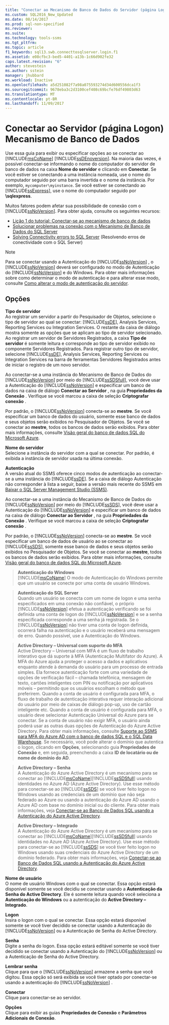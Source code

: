 ```yaml
---
title: "Conectar ao Mecanismo de Banco de Dados do Servidor (página Logon) | Microsoft Docs"
ms.custom: SQL2016_New_Updated
ms.date: 08/14/2017
ms.prod: sql-non-specified
ms.reviewer: 
ms.suite: 
ms.technology: tools-ssms
ms.tgt_pltfrm: 
ms.topic: article
f1_keywords: sql13.swb.connecttosqlserver.login.f1
ms.assetid: e08cfbc3-bed5-4401-a13b-1c66d902fe32
caps.latest.revision: "6"
author: stevestein
ms.author: sstein
manager: jhubbard
ms.workload: Inactive
ms.openlocfilehash: a5d251082f7a98a075593274d34d600556dca1f3
ms.sourcegitcommit: 9678eba3c2d3100cef408c69bcfe76df49803d63
ms.translationtype: MT
ms.contentlocale: pt-BR
ms.lasthandoff: 11/09/2017
---
```

# <a name="connect-to-server-login-page-database-engine"></a>Conectar ao Servidor (página Logon) Mecanismo de Banco de Dados
Use essa guia para exibir ou especificar opções ao se conectar ao [!INCLUDE[msCoName](../../includes/msconame_md.md)] [!INCLUDE[ssDEnoversion](../../includes/ssdenoversion_md.md)]. Na maioria das vezes, é possível conectar-se informando o nome do computador do servidor de banco de dados na caixa **Nome do servidor** e clicando em **Conectar**. Se você estiver se conectando a uma instância nomeada, use o nome do computador seguido por uma barra invertida e o nome da instância. Por exemplo, `mycomputer\myinstance`. Se você estiver se conectando ao [!INCLUDE[ssExpress](../../includes/ssexpress_md.md)], use o nome do computador seguido por **\sqlexpress**.  
  
Muitos fatores podem afetar sua possibilidade de conexão com o [!INCLUDE[ssNoVersion](../../includes/ssnoversion_md.md)]. Para obter ajuda, consulte os seguintes recursos:  
- [Lição 1 do tutorial: Conectar-se ao mecanismo de banco de dados](../../relational-databases/lesson-1-connecting-to-the-database-engine.md)  
- [Solucionar problemas na conexão com o Mecanismo de Banco de Dados do SQL Server](../../database-engine/configure-windows/troubleshoot-connecting-to-the-sql-server-database-engine.md)  
- [Solving Connectivity errors to SQL Server](https://support.microsoft.com/help/4009936/solving-connectivity-errors-to-sql-server) (Resolvendo erros de conectividade com o SQL Server)    
  
> [!NOTE]  
> Para se conectar usando a Autenticação do [!INCLUDE[ssNoVersion](../../includes/ssnoversion_md.md)] , o [!INCLUDE[ssNoVersion](../../includes/ssnoversion_md.md)] deverá ser configurado no modo de Autenticação do [!INCLUDE[ssNoVersion](../../includes/ssnoversion_md.md)] e do Windows. Para obter mais informações sobre como determinar o modo de autenticação e para alterar esse modo, consulte [Como alterar o modo de autenticação do servidor](http://msdn.microsoft.com/en-us/79babcf8-19fd-4495-b8eb-453dc575cac0).  
  
## <a name="options"></a>Opções  
**Tipo de servidor**  
Ao registrar um servidor a partir do Pesquisador de Objetos, selecione o tipo de servidor ao qual se conectar: [!INCLUDE[ssDE](../../includes/ssde_md.md)], Analysis Services, Reporting Services ou Integration Services. O restante da caixa de diálogo mostra somente as opções que se aplicam ao tipo de servidor selecionado. Ao registrar um servidor de Servidores Registrados, a caixa **Tipo de servidor** é somente leitura e corresponde ao tipo de servidor exibido no componente Servidores Registrados. Para registrar outro tipo de servidor, selecione [!INCLUDE[ssDE](../../includes/ssde_md.md)], Analysis Services, Reporting Services ou Integration Services na barra de ferramentas Servidores Registrados antes de iniciar o registro de um novo servidor.  
  
Ao conectar-se a uma instância do Mecanismo de Banco de Dados do [!INCLUDE[ssNoVersion](../../includes/ssnoversion_md.md)] por meio do [!INCLUDE[ssSDSfull](../../includes/sssdsfull_md.md)], você deve usar a Autenticação do [!INCLUDE[ssNoVersion](../../includes/ssnoversion_md.md)] e especificar um banco de dados na caixa de diálogo **Conectar ao Servidor** , na guia **Propriedades da Conexão** . Verifique se você marcou a caixa de seleção **Criptografar conexão** .  
  
Por padrão, o [!INCLUDE[ssNoVersion](../../includes/ssnoversion_md.md)] conecta-se ao **mestre**. Se você especificar um banco de dados do usuário, somente esse banco de dados e seus objetos serão exibidos no Pesquisador de Objetos. Se você se conectar ao **mestre**, todos os bancos de dados serão exibidos. Para obter mais informações, consulte [Visão geral do banco de dados SQL do Microsoft Azure](http://go.microsoft.com/fwlink/?LinkId=163948).  
  
**Nome do servidor**  
Selecione a instância do servidor com a qual se conectar. Por padrão, é exibida a instância de servidor usada na última conexão.  
  
**Autenticação**  
A versão atual do SSMS oferece cinco modos de autenticação ao conectar-se a uma instância do [!INCLUDE[ssDE](../../includes/ssde_md.md)]. Se a caixa de diálogo Autenticação não corresponder à lista a seguir, baixe a versão mais recente do SSMS em [Baixar o SQL Server Management Studio (SSMS)](../download-sql-server-management-studio-ssms.md).     
  
Ao conectar-se a uma instância do Mecanismo de Banco de Dados do [!INCLUDE[ssNoVersion](../../includes/ssnoversion_md.md)] por meio do [!INCLUDE[ssSDS](../../includes/sssds_md.md)], você deve usar a Autenticação do [!INCLUDE[ssNoVersion](../../includes/ssnoversion_md.md)] e especificar um banco de dados na caixa de diálogo **Conectar ao Servidor** , na guia **Propriedades da Conexão** . Verifique se você marcou a caixa de seleção **Criptografar conexão** .  
  
Por padrão, o [!INCLUDE[ssNoVersion](../../includes/ssnoversion_md.md)] conecta-se ao **mestre**. Se você especificar um banco de dados de usuário ao se conectar ao [!INCLUDE[ssSDS](../../includes/sssds_md.md)], somente esse banco de dados e seus objetos serão exibidos no Pesquisador de Objetos. Se você se conectar ao **mestre**, todos os bancos de dados serão exibidos. Para obter mais informações, consulte [Visão geral do banco de dados SQL do Microsoft Azure](http://go.microsoft.com/fwlink/?LinkId=163948).  
  
  > **Autenticação do Windows**  
[!INCLUDE[msCoName](../../includes/msconame_md.md)] O modo de Autenticação do Windows permite que um usuário se conecte por uma conta de usuário Windows.  
  
  > **Autenticação do SQL Server**  
Quando um usuário se conecta com um nome de logon e uma senha especificados em uma conexão não confiável, o próprio [!INCLUDE[ssNoVersion](../../includes/ssnoversion_md.md)] efetua a autenticação verificando se foi definida uma conta de logon do [!INCLUDE[ssNoVersion](../../includes/ssnoversion_md.md)] e se a senha especificada corresponde a uma senha já registrada. Se o [!INCLUDE[ssNoVersion](../../includes/ssnoversion_md.md)] não tiver uma conta de logon definida, ocorrerá falha na autenticação e o usuário receberá uma mensagem de erro. Quando possível, use a Autenticação do Windows.  
  
  > **Active Directory – Universal com suporte do MFA**  
Active Directory – Universal com MFA é um fluxo de trabalho interativo que dá suporte à MFA (Autenticação Multifator do Azure). A MFA do Azure ajuda a proteger o acesso a dados e aplicativos enquanto atende à demanda do usuário para um processo de entrada simples. Ela fornece autenticação forte com uma variedade de opções de verificação fácil – chamada telefônica, mensagem de texto, cartões inteligentes com PIN ou notificação por aplicativos móveis – permitindo que os usuários escolham o método que preferirem. Quando a conta de usuário é configurada para MFA, o fluxo de trabalho de autenticação interativa requer interação adicional do usuário por meio de caixas de diálogo pop-up, uso de cartão inteligente etc. Quando a conta de usuário é configurada para MFA, o usuário deve selecionar Autenticação Universal do Azure para se conectar. Se a conta de usuário não exigir MFA, o usuário ainda poderá usar as outras duas opções de Autenticação do Azure Active Directory. Para obter mais informações, consulte [Suporte ao SSMS para MFA do Azure AD com o banco de dados SQL e o SQL Data Warehouse](https://azure.microsoft.com/documentation/articles/sql-database-ssms-mfa-authentication/). Se necessário, você pode alterar o domínio que autentica o logon, clicando em **Opções**, selecionando guia **Propriedades de Conexão** e, em seguida, preenchendo a caixa **ID de locatário ou de nome de domínio do AD**.  

  > **Active Directory – Senha**  
A Autenticação do Azure Active Directory é um mecanismo para se conectar ao [!INCLUDE[msCoName](../../includes/msconame_md.md)][!INCLUDE[ssSDSfull](../../includes/sssdsfull_md.md)] usando identidades no Azure AD (Azure Active Directory).  Use esse método para conectar-se ao [!INCLUDE[ssSDS](../../includes/sssds_md.md)] se você tiver feito logon no Windows usando as credenciais de um domínio que não seja federado ao Azure ou usando a autenticação do Azure AD usando o Azure AD com base no domínio inicial ou do cliente. Para obter mais informações, veja [Conectar-se ao Banco de Dados SQL usando a Autenticação do Azure Active Directory](https://azure.microsoft.com/documentation/articles/sql-database-aad-authentication/).  
  
  > **Active Directory – Integrado**  
A Autenticação do Azure Active Directory é um mecanismo para se conectar ao [!INCLUDE[msCoName](../../includes/msconame_md.md)][!INCLUDE[ssSDSfull](../../includes/sssdsfull_md.md)] usando identidades no Azure AD (Azure Active Directory). Use esse método para conectar-se ao [!INCLUDE[ssSDS](../../includes/sssds_md.md)] se você tiver feito logon no Windows usando suas credenciais do Azure Active Directory de um domínio federado. Para obter mais informações, veja [Conectar-se ao Banco de Dados SQL usando a Autenticação do Azure Active Directory](https://azure.microsoft.com/documentation/articles/sql-database-aad-authentication/).  
  
**Nome de usuário**  
O nome de usuário Windows com o qual se conectar. Essa opção estará disponível somente se você decidiu se conectar usando a **Autenticação da Senha do Active Directory**. Ele é somente leitura quando você seleciona a **Autenticação do Windows** ou a autenticação do **Active Directory – Integrado**.  
  
**Logon**  
Insira o logon com o qual se conectar. Essa opção estará disponível somente se você tiver decidido se conectar usando a Autenticação do [!INCLUDE[ssNoVersion](../../includes/ssnoversion_md.md)] ou a Autenticação de Senha do Active Directory.  
  
**Senha**  
Digite a senha do logon. Essa opção estará editável somente se você tiver decidido se conectar usando a Autenticação do [!INCLUDE[ssNoVersion](../../includes/ssnoversion_md.md)] ou a Autenticação de Senha do Active Directory.  
  
**Lembrar senha**  
Clique para que o [!INCLUDE[ssNoVersion](../../includes/ssnoversion_md.md)] armazene a senha que você digitou. Essa opção só será exibida se você tiver optado por conectar-se usando a autenticação do [!INCLUDE[ssNoVersion](../../includes/ssnoversion_md.md)] .  
  
**Conectar**  
Clique para conectar-se ao servidor.  
  
**Opções**  
Clique para exibir as guias **Propriedades de Conexão** e **Parâmetros Adicionais de Conexão**.  
   
  
